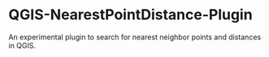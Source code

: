 # QGIS-NearestPointDistance-Plugin
An experimental plugin to search for nearest neighbor points and distances in QGIS.
